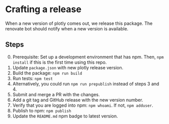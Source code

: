 # Crafting a release

When a new version of plotly comes out, we release this package. The
renovate bot should notify when a new version is available.

## Steps

0. Prerequisite: Set up a development environment that has npm. Then, `npm install` if this is the first time using this repo.
1. Update `package.json` with new plotly release version.
2. Build the package: `npm run build`
3. Run tests: `npm test`
4. Alternatively, you could run `npm run prepublish` instead of steps 3 and 4.
5. Submit and merge a PR with the changes.
6. Add a git tag and GitHub release with the new version number.
7. Verify that you are logged into npm: `npm whoami`. If not, `npm adduser`.
8. Publish to npm: `npm publish`
9. Update the `README.md` npm badge to latest version.
